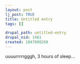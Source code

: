 ```yaml
--- 
layout: post
lj_post: TRUE
title: Untitled entry
tags: []

drupal_path: untitled-entry
drupal_nid: 1461
created: 1047808260
---
```

uuuurrrrrgggh, 3 hours of sleep...
